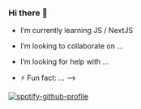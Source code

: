 ### Hi there 👋

- I’m currently learning JS / NextJS
- I’m looking to collaborate on ...
- I’m looking for help with ...

- ⚡ Fun fact: ...
-->

[![spotify-github-profile](https://spotify-github-profile.vercel.app/api/view?uid=31yjkb6yid7i3vo2wzgb5lh33pbq&cover_image=true&theme=novatorem)](https://spotify-github-profile.vercel.app/api/view?uid=31yjkb6yid7i3vo2wzgb5lh33pbq&redirect=true)
